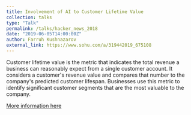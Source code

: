 ```yaml
---
title: Involvement of AI to Customer Lifetime Value
collection: talks
type: "Talk"
permalink: /talks/hacker_news_2018
date: "2019-06-05T14:00:00Z"
author: Farruh Kushnazarov
external_link: https://www.sohu.com/a/319442019_675108
---
```


Customer lifetime value is the metric that indicates the total revenue a business can reasonably expect from a single customer account. It considers a customer's revenue value and compares that number to the company's predicted customer lifespan. Businesses use this metric to identify significant customer segments that are the most valuable to the company.

[More information here](https://www.sohu.com/a/319442019_675108)